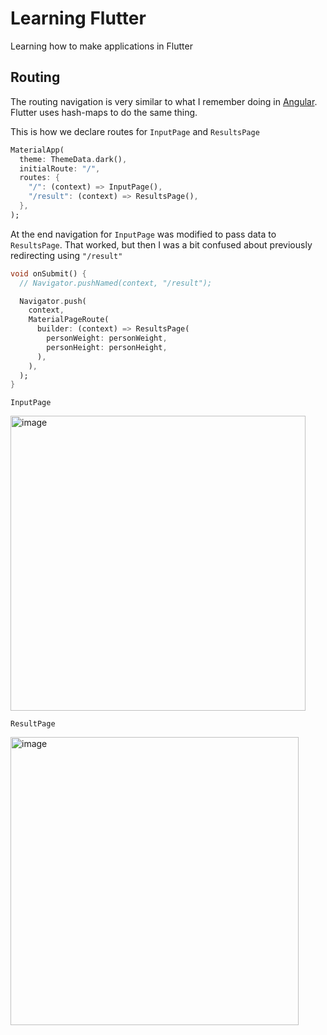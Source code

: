 # Learning Flutter

Learning how to make applications in Flutter

## Routing

The routing navigation is very similar to what I remember doing in [Angular](https://angular.io/guide/router).
Flutter uses hash-maps to do the same thing. 

This is how we declare routes for `InputPage` and `ResultsPage`

```dart
MaterialApp(
  theme: ThemeData.dark(),
  initialRoute: "/",
  routes: {
    "/": (context) => InputPage(),
    "/result": (context) => ResultsPage(),
  },
);
```

At the end navigation for `InputPage` was modified to pass data to `ResultsPage`.
That worked, but then I was a bit confused about previously redirecting using `"/result"`

```dart
void onSubmit() {
  // Navigator.pushNamed(context, "/result");

  Navigator.push(
    context,
    MaterialPageRoute(
      builder: (context) => ResultsPage(
        personWeight: personWeight,
        personHeight: personHeight,
      ),
    ),
  );
}
```


`InputPage`

<img width="472" alt="image" src="https://user-images.githubusercontent.com/3371622/89243821-8afa7000-d5ca-11ea-852b-7e1a33071122.png">

`ResultPage`

<img width="461" alt="image" src="https://user-images.githubusercontent.com/3371622/89243848-9a79b900-d5ca-11ea-9434-a2b980bc25ff.png">
